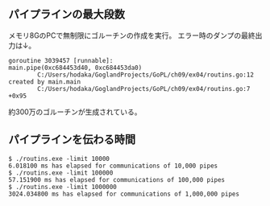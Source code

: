 ## パイプラインの最大段数
メモリ8GのPCで無制限にゴルーチンの作成を実行。
エラー時のダンプの最終出力は↓。
```
goroutine 3039457 [runnable]:
main.pipe(0xc684453d40, 0xc684453da0)
        C:/Users/hodaka/GoglandProjects/GoPL/ch09/ex04/routins.go:12
created by main.main
        C:/Users/hodaka/GoglandProjects/GoPL/ch09/ex04/routins.go:7 +0x95
```
約300万のゴルーチンが生成されている。

## パイプラインを伝わる時間
```
$ ./routins.exe -limit 10000
6.018100 ms has elapsed for communications of 10,000 pipes
$ ./routins.exe -limit 100000
57.151900 ms has elapsed for communications of 100,000 pipes
$ ./routins.exe -limit 1000000
3024.034800 ms has elapsed for communications of 1,000,000 pipes
```
